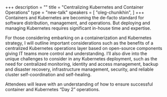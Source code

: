 +++
description = ""
title = "Centralizing Kubernetes and Container Operations"
type = "new-talk"
speakers = [
        "oleg-chunikhin",
]
+++
Containers and Kubernetes are becoming the de-facto standard for software distribution, management, and operations. But deploying and managing Kubernetes requires significant in-house time and expertise.

For those considering embarking on a containerization and Kubernetes strategy, I will outline important considerations such as the benefits of a centralized Kubernetes operations layer based on open-source components giving IT teams more control and understanding. I’ll also dive into the unique challenges to consider in any Kubernetes deployment, such as the need for centralized monitoring, identity and access management, backup and disaster recovery, infrastructure management, security, and reliable cluster self-coordination and self-healing.

Attendees will leave with an understanding of how to ensure successful container and Kubernetes “Day 2” operations.